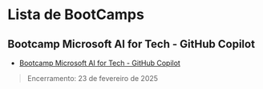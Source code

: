 # Lista de BootCamps

## Bootcamp Microsoft AI for Tech - GitHub Copilot

- [Bootcamp Microsoft AI for Tech - GitHub Copilot](https://web.dio.me/track/github-copilot?order=undefined&page=1&search=&tab=path&track_id=6072eca4-1339-432e-a707-96a5b8f90a15)
> Encerramento: 23 de fevereiro de 2025
